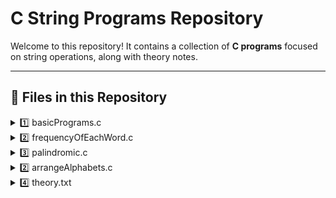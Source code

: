 # C String Programs Repository

Welcome to this repository! It contains a collection of **C programs** focused on string operations, along with theory notes.

---

## 📁 Files in this Repository

<details>
<summary>1️⃣ basicPrograms.c</summary>

**Features:**
- Print a string
- Find the length of a string
- Copy a string
- Reverse a string

**Sample Input/Output:**

<pre>
Enter a string:
hello
Output:
hello
Length is = 5
Final reverse string is: olleh
</pre>

</details>

<details>
<summary>2️⃣ frequencyOfEachWord.c</summary>

**Features:**
- Count frequency of each word in a sentence

**Sample Input/Output:**

<pre>
Enter the sentence: hello world hello
Output:
hello -> 2
world -> 1
</pre>

</details>

<details>
<summary>3️⃣ palindromic.c</summary>

**Features:**
- Check if a string is palindromic

**Sample Input/Output:**

<pre>
Enter a string:
madam
Output:
madam is a palindromic string.
</pre>

</details>

<details>

<summary>2️⃣ arrangeAlphabets.c</summary>

**Features:**
- Arranges a given string in ascending order based on their ASCII values

**Sample Input/Output:**

<pre>
Enter the sentence: simpleeasylearning
Output: Final sorted string: aaeegiillmnnprssyy

</pre>

</details>

<details>



<summary>4️⃣ theory.txt</summary>

**Concepts Covered:**
1. `char name[]` vs `char *name`
2. Reading strings with `fgets()` and removing trailing `\n`
3. Common string functions in `<string.h>`:
   - `strlen`, `sizeof`, `strcpy`, `strcat`, `strcmp`, `strchr`, `strtok`
4. Tokenization example:
```c
token = strtok(str, " "); // first token
token = strtok(NULL, " "); // subsequent tokens


